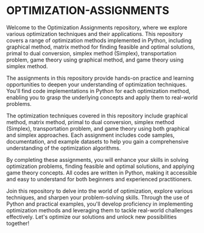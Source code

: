 # OPTIMIZATION-ASSIGNMENTS

Welcome to the Optimization Assignments repository, where we explore various optimization techniques and their applications. This repository covers a range of optimization methods implemented in Python, including graphical method, matrix method for finding feasible and optimal solutions, primal to dual conversion, simplex method (Simplex), transportation problem, game theory using graphical method, and game theory using simplex method.

The assignments in this repository provide hands-on practice and learning opportunities to deepen your understanding of optimization techniques. You'll find code implementations in Python for each optimization method, enabling you to grasp the underlying concepts and apply them to real-world problems.

The optimization techniques covered in this repository include graphical method, matrix method, primal to dual conversion, simplex method (Simplex), transportation problem, and game theory using both graphical and simplex approaches. Each assignment includes code samples, documentation, and example datasets to help you gain a comprehensive understanding of the optimization algorithms.

By completing these assignments, you will enhance your skills in solving optimization problems, finding feasible and optimal solutions, and applying game theory concepts. All codes are written in Python, making it accessible and easy to understand for both beginners and experienced practitioners.

Join this repository to delve into the world of optimization, explore various techniques, and sharpen your problem-solving skills. Through the use of Python and practical examples, you'll develop proficiency in implementing optimization methods and leveraging them to tackle real-world challenges effectively. Let's optimize our solutions and unlock new possibilities together!





